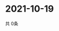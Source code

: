 # 2021-10-19
  共 0条

  <!-- BEGIN -->
  <!-- 最后更新时间Tue Oct 19 2021 01:52:33 GMT+0000 (Coordinated Universal Time) -->
  
  <!-- END -->
  
  